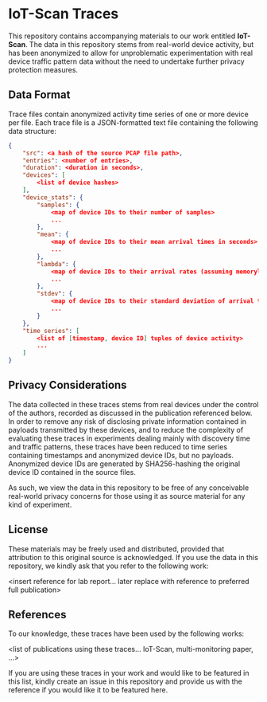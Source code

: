 # IoT-Scan Traces

This repository contains accompanying materials to our work entitled **IoT-Scan**. The data in this repository stems from real-world device activity, but has been anonymized to allow for unproblematic experimentation with real device traffic pattern data without the need to undertake further privacy protection measures. 

## Data Format

Trace files contain anonymized activity time series of one or more device per file. Each trace file is a JSON-formatted text file containing the following data structure:

```json
{
    "src": <a hash of the source PCAP file path>,
    "entries": <number of entries>,
    "duration": <duration in seconds>,
    "devices": [
        <list of device hashes>
    ],
    "device_stats": {
        "samples": {
            <map of device IDs to their number of samples>
            ...
        },
        "mean": {
            <map of device IDs to their mean arrival times in seconds>
            ...
        },
        "lambda": {
            <map of device IDs to their arrival rates (assuming memorylessness)>
            ...
        },
        "stdev": {
            <map of device IDs to their standard deviation of arrival times>
            ...
        }
    },
    "time_series": [
        <list of [timestamp, device ID] tuples of device activity>
        ...
    ]
}

```

## Privacy Considerations

The data collected in these traces stems from real devices under the control of the authors, recorded as discussed in the publication referenced below. In order to remove any risk of disclosing private information contained in payloads transmitted by these devices, and to reduce the complexity of evaluating these traces in experiments dealing mainly with discovery time and traffic patterns, these traces have been reduced to time series containing timestamps and anonymized device IDs, but no payloads. Anonymized device IDs are generated by SHA256-hashing the original device ID contained in the source files.

As such, we view the data in this repository to be free of any conceivable real-world privacy concerns for those using it as source material for any kind of experiment.

## License

These materials may be freely used and distributed, provided that attribution to this original source is acknowledged. If you use the data in this repository, we kindly ask that you refer to the following work:

<insert reference for lab report… later replace with reference to preferred full publication>

## References

To our knowledge, these traces have been used by the following works:

<list of publications using these traces… IoT-Scan, multi-monitoring paper, …>

If you are using these traces in your work and would like to be featured in this list, kindly create an issue in this repository and provide us with the reference if you would like it to be featured here.
